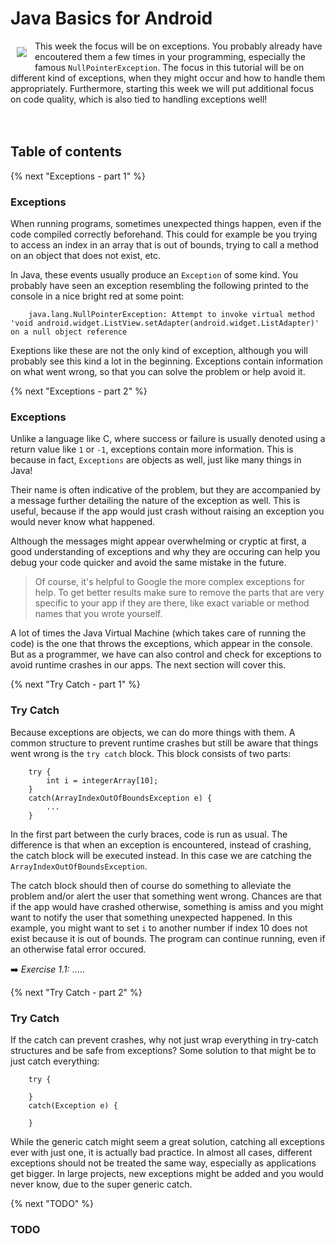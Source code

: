 # Java Basics for Android
 <img align="left" src="https://raw.githubusercontent.com/Vluuks/AndroidPractice/labified/Week4/Lab/robotje.png" style="padding: 10px"> This week the focus will be on exceptions. You probably already have encoutered them a few times in your programming, especially the famous `NullPointerException`. The focus in this tutorial will be on different kind of exceptions, when they might occur and how to handle them appropriately. Furthermore, starting this week we will put additional focus on code quality, which is also tied to handling exceptions well!
 <br>
 <br>
 <br>

## Table of contents

{% next "Exceptions - part 1" %}
### Exceptions
When running programs, sometimes unexpected things happen, even if the code compiled correctly beforehand. This could for example be you trying to access an index in an array that is out of bounds, trying to call a method on an object that does not exist, etc. 

In Java, these events usually produce an `Exception` of some kind. You probably have seen an exception resembling the following printed to the console in a nice bright red at some point:

        java.lang.NullPointerException: Attempt to invoke virtual method 'void android.widget.ListView.setAdapter(android.widget.ListAdapter)' on a null object reference

Exeptions like these are not the only kind of exception, although you will probably see this kind a lot in the beginning. Exceptions contain information on what went wrong, so that you can solve the problem or help avoid it. 

{% next "Exceptions - part 2" %}
### Exceptions
Unlike a language like C, where success or failure is usually denoted using a return value like `1` or `-1`, exceptions contain more information. This is because in fact, `Exceptions` are objects as well, just like many things in Java! 

Their name is often indicative of the problem, but they are accompanied by a message further detailing the nature of the exception as well. This is useful, because if the app would just crash without raising an exception you would never know what happened. 

Although the messages might appear overwhelming or cryptic at first, a good understanding of exceptions and why they are occuring can help you debug your code quicker and avoid the same mistake in the future. 

> Of course, it's helpful to Google the more complex exceptions for help. To get better results make sure to remove the parts that are very specific to your app if they are there, like exact variable or method names that you wrote yourself.

A lot of times the Java Virtual Machine (which takes care of running the code) is the one that throws the exceptions, which appear in the console. But as a programmer, we have can also control and check for exceptions to avoid runtime crashes in our apps. The next section will cover this.

{% next "Try Catch - part 1" %}
### Try Catch
Because exceptions are objects, we can do more things with them. A common structure to prevent runtime crashes but still be aware that things went wrong is the `try catch` block. This block consists of two parts:

        try {
            int i = integerArray[10];
        }
        catch(ArrayIndexOutOfBoundsException e) {
            ...
        }

In the first part between the curly braces, code is run as usual. The difference is that when an exception is encountered, instead of crashing, the catch block will be executed instead. In this case we are catching the `ArrayIndexOutOfBoundsException`. 

The catch block should then of course do something to alleviate the problem and/or alert the user that something went wrong. Chances are that if the app would have crashed otherwise, something is amiss and you might want to notify the user that something unexpected happened. In this example, you might want to set `i` to another number if index 10 does not exist because it is out of bounds. The program can continue running, even if an otherwise fatal error occured.

➡️ *Exercise 1.1:* .....


{% next "Try Catch - part 2" %}
### Try Catch
If the catch can prevent crashes, why not just wrap everything in try-catch structures and be safe from exceptions? Some solution to that might be to just catch everything:

        try {

        }
        catch(Exception e) {

        }

While the generic catch might seem a great solution, catching all exceptions ever with just one, it is actually bad practice. In almost all cases, different exceptions should not be treated the same way, especially as applications get bigger. In large projects, new exceptions might be added and you would never know, due to the super generic catch. 

{% next "TODO" %}
### TODO